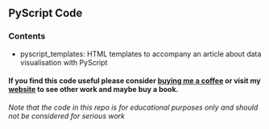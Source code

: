 ## PyScript Code

### Contents

- pyscript_templates: HTML templates to accompany an article about data visualisation with PyScript



#### If you find this code useful please consider [buying me a coffee](https://ko-fi.com/alan_jones) or visit my [website](https://alanjones2.github.io) to see other work and maybe buy a book.

_Note that the code in this repo is for educational purposes only and should not be considered for serious work_
